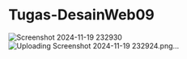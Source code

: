 # Tugas-DesainWeb09
![Screenshot 2024-11-19 232930](https://github.com/user-attachments/assets/1e0a8b6f-fa92-4e10-8521-3501a931d3bc)
![Uploading Screenshot 2024-11-19 232924.png…]()
